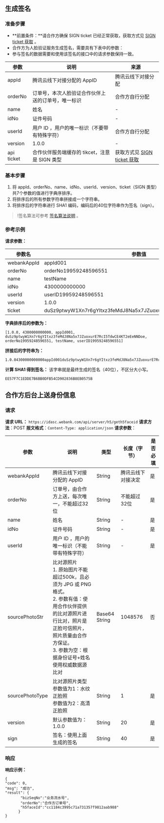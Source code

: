##  生成签名
### 准备步骤
- **前置条件：**请合作方确保 SIGN ticket 已经正常获取，获取方式见 [SIGN ticket 获取](https://cloud.tencent.com/document/product/655/13815) 。
- 合作方为人脸验证服务生成签名，需要具有下表中的参数：
- 参与签名的数据需要和使用该签名的接口中的请求参数保持一致。

| 参数         | 说明                            | 来源                                       |
| ---------- | ----------------------------- | ---------------------------------------- |
| appId      | 腾讯云线下对接分配的 AppID             | 腾讯云线下对接分配                                |
| orderNo    | 订单号，本次人脸验证合作伙伴上送的订单号，唯一标识     | 合作方自行分配                                  |
| name       | 姓名                            |          -                                |
| idNo       | 证件号码                          |                     -                     |
| userId     | 用户 ID ，用户的唯一标识（不要带有特殊字符）      | 合作方自行分配                |
| version    | 1.0.0                         |                        -                  |
| api ticket | 合作伙伴服务端缓存的 tikcet，注意是 SIGN 类型 | 获取方式见 [SIGN ticket 获取](https://cloud.tencent.com/document/product/655/13815) |

### 基本步骤
1. 将 appId、orderNo、name、idNo、userId、version、ticket（SIGN 类型）共7个参数的值进行字典序排序。
2. 将排序后的所有参数字符串拼接成一个字符串。
3. 将排序后的字符串进行 SHA1 编码，编码后的40位字符串作为签名（sign）。

>!签名算法可参考 [签名算法说明](https://cloud.tencent.com/document/product/655/13817) 。

### 参考示例

**请求参数：**

| 参数名         | 参数值                                      |
| ----------- | ---------------------------------------- |
| webankAppId | appId001                                 |
| orderNo     | orderNo19959248596551                    |
| name        | testName                                 |
| idNo        | 4300000000000                           |
| userId      | userID19959248596551                     |
| version     | 1.0.0                                    |
| ticket      | duSz9ptwyW1Xn7r6gYItxz3feMdJ8Na5x7JZuoxurE7RcI5TdwCE4KT2eEeNNDoe |

**字典排序后的参数为：**

```
[1.0.0, 4300000000000, appId001, duSz9ptwyW1Xn7r6gYItxz3feMdJ8Na5x7JZuoxurE7RcI5TdwCE4KT2eEeNNDoe, orderNo19959248596551, testName, userID19959248596551]
```

**拼接后的字符串为：**

```
1.0.04300000000000appId001duSz9ptwyW1Xn7r6gYItxz3feMdJ8Na5x7JZuoxurE7RcI5TdwCE4KT2eEeNNDoeorderNo19959248596551testNameuserID19959248596551
```
**计算 SHA1 得到签名：**
该字串就是最终生成的签名（40位），不区分大小写。
```
EE57F7C1EDDE7B6BB0DFB54CD902836B8EB0575B
```


 ##  合作方后台上送身份信息
 ### 请求
**请求 URL：** `https://idasc.webank.com/api/server/h5/geth5faceid`
**请求方法**：POST
**报文格式**：`Content-Type: application/json`
**请求参数**：

| 参数              | 说明                                       | 类型               | 长度（字节）      | 是否必填  |
| --------------- | ---------------------------------------- | ---------------- | ----------- | ----- |
| webankAppId     | 腾讯云线下对接分配的 AppID                        | String           | 腾讯云线下对接决定   | 是     |
| orderNo         | 订单号，由合作方上送，每次唯一，不能超过32位                | String           | 不能超过32位  | 是     |
| name            | 姓名                                       | String           |        -     | 是     |
| idNo            | 证件号码                                     | String           |      -       | 是     |
| userId          | 用户 ID ，用户的唯一标识（不能带有特殊字符）                 | String           |  -           | 是     |
| sourcePhotoStr  | 比对源照片<br>1. 原始图片不能超过500k，且必须为 JPG 或 PNG 格式。<br>2. 参数有值：使用合作伙伴提供的比对源照片进行比对，照片是正脸可信照片，照片质量由合作方保证。 <br>3. 参数为空：根据身份证号+姓名使用权威数据源比对 | Base64 String | 1048576 | 否 |
| sourcePhotoType | 比对源照片类型<br>参数值为1：水纹正脸照<br>参数值为2：高清正脸照   | String           | 1           | 是     |
| version         | 默认参数值为：1.0.0                             | String           | 20          | 是     |
| sign            | 签名：使用上面生成的签名                             | String           | 40          | 是     |


###  响应
**响应示例：**			 		 
```
{
"code": 0,
"msg": "成功",
"result": {
       "bizSeqNo":"业务流水号",
       "orderNo":"合作方订单号",
       "h5faceId":"cc1184c3995c71a731357f9812aab988"
      }
}
```


